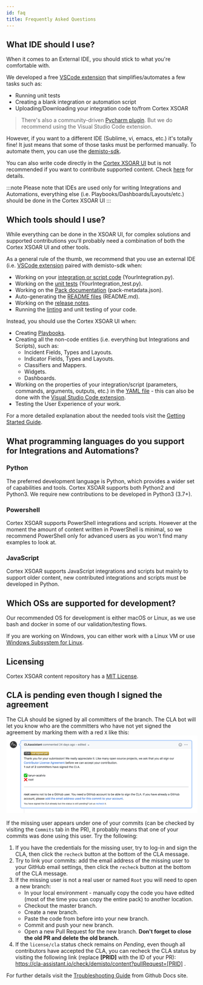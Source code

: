 ```yaml
---
id: faq
title: Frequently Asked Questions
---
```


## What IDE should I use?

When it comes to an External IDE, you should stick to what you're comfortable with.

We developed a free [VSCode extension](vscode-extension) that simplifies/automates a few tasks such as:

- Running unit tests
- Creating a blank integration or automation script
- Uploading/Downloading your integration code to/from Cortex XSOAR

> There's also a community-driven [Pycharm plugin](pycharm-plugin). But we do recommend using the Visual Studio Code extension.

However, if you want to a different IDE (Sublime, vi, emacs, etc.) it's totally fine! It just means that some of those tasks must be performed manually. To automate them, you can use the  [demisto-sdk](https://github.com/demisto/demisto-sdk).

You can also write code directly in the [Cortex XSOAR UI](../concepts/xsoar-ide) but is not recommended if you want to contribute supported content. Check [here](getting-started-guide#creating-new-content) for details.

:::note
Please note that IDEs are used only for writing Integrations and Automations, everything else (i.e. Playbooks/Dashboards/Layouts/etc.) should be done in the Cortex XSOAR UI
:::

## Which tools should I use?

While everything can be done in the XSOAR UI, for complex solutions and supported contributions you'll probably need a combination of both the Cortex XSOAR UI and other tools.

As a general rule of the thumb, we recommend that you use an external IDE (i.e. [VSCode extension](vscode-extension) paired with demisto-sdk when:

- Working on your [integration or script code](../integrations/code-conventions) (YourIntegration.py).
- Working on the [unit tests](../integrations/unit-testing) (YourIntegration_test.py).
- Working on the [Pack documentation](../documentation/pack-docs) (pack-metadata.json).
- Auto-generating the [README files](../documentation/readme_file) (README.md).
- Working on the [release notes](../documentation/release-notes).
- Running the [linting](../integrations/linting) and unit testing of your code.

Instead, you should use the Cortex XSOAR UI when:

- Creating [Playbooks](../playbooks/playbooks).
- Creating all the non-code entities (i.e. everything but Integrations and Scripts), such as:
  - Incident Fields, Types and Layouts.
  - Indicator Fields, Types and Layouts.
  - Classifiers and Mappers.
  - Widgets.
  - Dashboards.
- Working on the properties of your integration/script (parameters, commands, arguments, outputs, etc.) in the [YAML file](../integrations/yaml-file) - this can also be done with the [Visual Studio Code extension](vscode-extension).
- Testing the User Experience of your work.

For a more detailed explanation  about the needed tools visit the [Getting Started Guide](../concepts/getting-started-guide#using-the-right-tools).

## What programming languages do you support for Integrations and Automations?

### Python

The preferred development language is Python, which provides a wider set of capabilities and tools. Cortex XSOAR supports both Python2 and Python3. We require new contributions to be developed in Python3 (3.7+).

### Powershell

Cortex XSOAR supports PowerShell integrations and scripts. However at the moment the amount of content written in PowerShell is minimal, so we recommend PowerShell only for advanced users as you won't find many examples to look at.

### JavaScript

Cortex XSOAR supports JavaScript integrations and scripts but mainly to support older content, new contributed integrations and scripts must be developed in Python.

## Which OSs are supported for development?

Our recommended OS for development is either macOS or Linux, as we use bash and docker in some of our validation/testing flows.

If you are working on Windows, you can either work with a Linux VM or use [Windows Subsystem for Linux](https://docs.microsoft.com/en-us/windows/wsl/install-win10).

## Licensing

Cortex XSOAR content repository has a [MIT License](https://github.com/demisto/content/blob/master/LICENSE).

## CLA is pending even though I signed the agreement

The CLA should be signed by all committers of the branch. The CLA bot will let you know who are the committers who have not yet signed the agreement by marking them with a red `X` like this:
![Failed CLA](../doc_imgs/contributing/failed_CLA.png)

If the missing user appears under one of your commits (can be checked by visiting the `Commits` tab in the PR), it probably means that one of your commits was done using this user. Try the following:

1. If you have the credentials for the missing user, try to log-in and sign the CLA, then click the `recheck` button at the bottom of the CLA message.
2. Try to link your commits: add the email address of the missing user to your GitHub email settings, then click the `recheck` button at the bottom of the CLA message.
3. If the missing user is not a real user or named `Root` you will need to open a new branch: 
    - In your local environment - manually copy the code you have edited (most of the time you can copy the entire pack) to another location.
    - Checkout the master branch.
    - Create a new branch.
    - Paste the code from before into your new branch.
    - Commit and push your new branch.
    - Open a new Pull Request for the new branch. **Don't forget to close the old PR and delete the old branch.**
4. If the `license/cla` status check remains on *Pending*, even though all contributors have accepted the CLA, you can recheck the CLA status by visiting the following link (replace **[PRID]** with the ID of your PR): https://cla-assistant.io/check/demisto/content?pullRequest=[PRID] .

For further details visit the [Troubleshooting Guide](https://docs.github.com/en/github/committing-changes-to-your-project/why-are-my-commits-linked-to-the-wrong-user) from Github Docs site.


